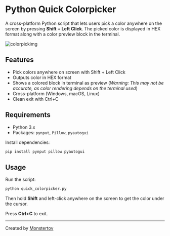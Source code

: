 # Python Quick Colorpicker

A cross-platform Python script that lets users pick a color anywhere on the screen by pressing **Shift + Left Click**. The picked color is displayed in HEX format along with a color preview block in the terminal.

<img src="https://tov.monster/host/pythoncolorpicker.png" alt="colorpickimg">

## Features

- Pick colors anywhere on screen with Shift + Left Click
- Outputs color in HEX format
- Shows a colored block in terminal as preview (_Warning: This may not be accurate, as color rendering depends on the terminal used_)
- Cross-platform (Windows, macOS, Linux)
- Clean exit with Ctrl+C

## Requirements

- Python 3.x
- Packages: `pynput`, `Pillow`, `pyautogui`

Install dependencies:

```bash
pip install pynput pillow pyautogui
```

## Usage

Run the script:

```bash
python quick_colorpicker.py
```

Then hold **Shift** and left-click anywhere on the screen to get the color under the cursor.

Press **Ctrl+C** to exit.

---

Created by [Monstertov](https://github.com/Monstertov)
